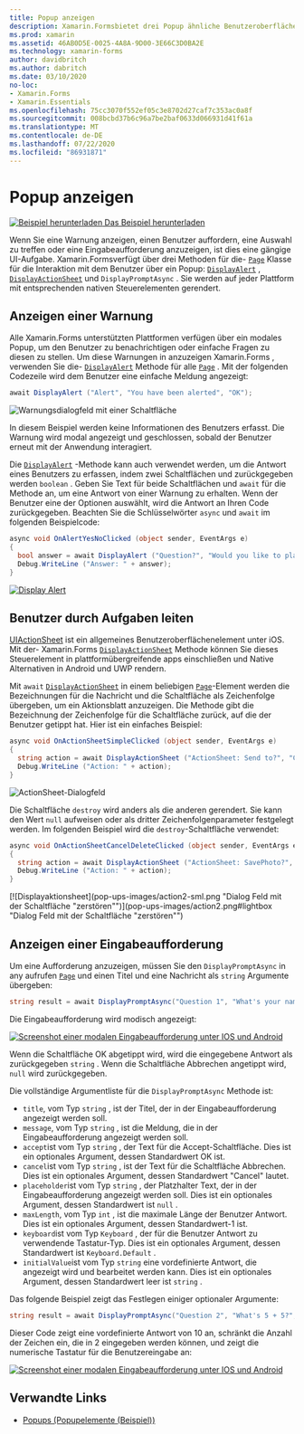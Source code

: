 ```yaml
---
title: Popup anzeigen
description: Xamarin.Formsbietet drei Popup ähnliche Benutzeroberflächen Elemente – eine Warnung, ein Aktions Blatt und eine Eingabeaufforderung. In diesem Artikel wird die Verwendung von Warnungen, Aktions Blättern und Eingabe Aufforderungs-APIs zum Anzeigen von Dialogfeldern veranschaulicht, die Benutzer zu einfachen Fragen auffordern, Benutzer durch Aufgaben leiten und Eingabe Aufforderungen anzeigen.
ms.prod: xamarin
ms.assetid: 46AB0D5E-0025-4A8A-9D00-3E66C3D0BA2E
ms.technology: xamarin-forms
author: davidbritch
ms.author: dabritch
ms.date: 03/10/2020
no-loc:
- Xamarin.Forms
- Xamarin.Essentials
ms.openlocfilehash: 75cc3070f552ef05c3e8702d27caf7c353ac0a8f
ms.sourcegitcommit: 008bcbd37b6c96a7be2baf0633d066931d41f61a
ms.translationtype: MT
ms.contentlocale: de-DE
ms.lasthandoff: 07/22/2020
ms.locfileid: "86931871"
---
```

# <a name="display-pop-ups"></a>Popup anzeigen

[![Beispiel herunterladen](~/media/shared/download.png) Das Beispiel herunterladen](https://docs.microsoft.com/samples/xamarin/xamarin-forms-samples/navigation-pop-ups)

Wenn Sie eine Warnung anzeigen, einen Benutzer auffordern, eine Auswahl zu treffen oder eine Eingabeaufforderung anzuzeigen, ist dies eine gängige UI-Aufgabe. Xamarin.Formsverfügt über drei Methoden für die- [`Page`](xref:Xamarin.Forms.Page) Klasse für die Interaktion mit dem Benutzer über ein Popup: [`DisplayAlert`](xref:Xamarin.Forms.Page.DisplayAlert*) , [`DisplayActionSheet`](xref:Xamarin.Forms.Page.DisplayActionSheet*) und `DisplayPromptAsync` . Sie werden auf jeder Plattform mit entsprechenden nativen Steuerelementen gerendert.

## <a name="display-an-alert"></a>Anzeigen einer Warnung

Alle Xamarin.Forms unterstützten Plattformen verfügen über ein modales Popup, um den Benutzer zu benachrichtigen oder einfache Fragen zu diesen zu stellen. Um diese Warnungen in anzuzeigen Xamarin.Forms , verwenden Sie die- [`DisplayAlert`](xref:Xamarin.Forms.Page.DisplayAlert*) Methode für alle [`Page`](xref:Xamarin.Forms.Page) . Mit der folgenden Codezeile wird dem Benutzer eine einfache Meldung angezeigt:

```csharp
await DisplayAlert ("Alert", "You have been alerted", "OK");
```

![Warnungsdialogfeld mit einer Schaltfläche](pop-ups-images/alert.png)

In diesem Beispiel werden keine Informationen des Benutzers erfasst. Die Warnung wird modal angezeigt und geschlossen, sobald der Benutzer erneut mit der Anwendung interagiert.

Die [`DisplayAlert`](xref:Xamarin.Forms.Page.DisplayAlert*) -Methode kann auch verwendet werden, um die Antwort eines Benutzers zu erfassen, indem zwei Schaltflächen und zurückgegeben werden `boolean` . Geben Sie Text für beide Schaltflächen und `await` für die Methode an, um eine Antwort von einer Warnung zu erhalten. Wenn der Benutzer eine der Optionen auswählt, wird die Antwort an Ihren Code zurückgegeben. Beachten Sie die Schlüsselwörter `async` und `await` im folgenden Beispielcode:

```csharp
async void OnAlertYesNoClicked (object sender, EventArgs e)
{
  bool answer = await DisplayAlert ("Question?", "Would you like to play a game", "Yes", "No");
  Debug.WriteLine ("Answer: " + answer);
}
```

[![Display Alert](pop-ups-images/alert2-sml.png "Warn Dialogfeld mit zwei Schaltflächen")](pop-ups-images/alert2.png#lightbox "Warn Dialogfeld mit zwei Schaltflächen")

## <a name="guide-users-through-tasks"></a>Benutzer durch Aufgaben leiten

[UIActionSheet](https://developer.apple.com/library/ios/documentation/uikit/reference/uiactionsheet_class/Reference/Reference.html) ist ein allgemeines Benutzeroberflächenelement unter iOS. Mit der- Xamarin.Forms [`DisplayActionSheet`](xref:Xamarin.Forms.Page.DisplayActionSheet*) Methode können Sie dieses Steuerelement in plattformübergreifende apps einschließen und Native Alternativen in Android und UWP rendern.

Mit `await` [`DisplayActionSheet`](xref:Xamarin.Forms.Page.DisplayActionSheet*) in einem beliebigen [`Page`](xref:Xamarin.Forms.Page)-Element werden die Bezeichnungen für die Nachricht und die Schaltfläche als Zeichenfolge übergeben, um ein Aktionsblatt anzuzeigen. Die Methode gibt die Bezeichnung der Zeichenfolge für die Schaltfläche zurück, auf die der Benutzer getippt hat. Hier ist ein einfaches Beispiel:

```csharp
async void OnActionSheetSimpleClicked (object sender, EventArgs e)
{
  string action = await DisplayActionSheet ("ActionSheet: Send to?", "Cancel", null, "Email", "Twitter", "Facebook");
  Debug.WriteLine ("Action: " + action);
}
```

![ActionSheet-Dialogfeld](pop-ups-images/action.png)

Die Schaltfläche `destroy` wird anders als die anderen gerendert. Sie kann den Wert `null` aufweisen oder als dritter Zeichenfolgenparameter festgelegt werden. Im folgenden Beispiel wird die `destroy`-Schaltfläche verwendet:

```csharp
async void OnActionSheetCancelDeleteClicked (object sender, EventArgs e)
{
  string action = await DisplayActionSheet ("ActionSheet: SavePhoto?", "Cancel", "Delete", "Photo Roll", "Email");
  Debug.WriteLine ("Action: " + action);
}
```

[![Displayaktionsheet](pop-ups-images/action2-sml.png "Dialog Feld mit der Schaltfläche "zerstören"")](pop-ups-images/action2.png#lightbox "Dialog Feld mit der Schaltfläche "zerstören"")

## <a name="display-a-prompt"></a>Anzeigen einer Eingabeaufforderung

Um eine Aufforderung anzuzeigen, müssen Sie den `DisplayPromptAsync` in any aufrufen [`Page`](xref:Xamarin.Forms.Page) und einen Titel und eine Nachricht als `string` Argumente übergeben:

```csharp
string result = await DisplayPromptAsync("Question 1", "What's your name?");
```

Die Eingabeaufforderung wird modisch angezeigt:

[![Screenshot einer modalen Eingabeaufforderung unter IOS und Android](pop-ups-images/simple-prompt.png "Modale Eingabeaufforderung")](pop-ups-images/simple-prompt-large.png#lightbox "Modale Eingabeaufforderung")

Wenn die Schaltfläche OK abgetippt wird, wird die eingegebene Antwort als zurückgegeben `string` . Wenn die Schaltfläche Abbrechen angetippt wird, `null` wird zurückgegeben.

Die vollständige Argumentliste für die `DisplayPromptAsync` Methode ist:

- `title`, vom Typ `string` , ist der Titel, der in der Eingabeaufforderung angezeigt werden soll.
- `message`, vom Typ `string` , ist die Meldung, die in der Eingabeaufforderung angezeigt werden soll.
- `accept`ist vom Typ `string` , der Text für die Accept-Schaltfläche. Dies ist ein optionales Argument, dessen Standardwert OK ist.
- `cancel`ist vom Typ `string` , ist der Text für die Schaltfläche Abbrechen. Dies ist ein optionales Argument, dessen Standardwert "Cancel" lautet.
- `placeholder`ist vom Typ `string` , der Platzhalter Text, der in der Eingabeaufforderung angezeigt werden soll. Dies ist ein optionales Argument, dessen Standardwert ist `null` .
- `maxLength`, vom Typ `int` , ist die maximale Länge der Benutzer Antwort. Dies ist ein optionales Argument, dessen Standardwert-1 ist.
- `keyboard`ist vom Typ `Keyboard` , der für die Benutzer Antwort zu verwendende Tastatur-Typ. Dies ist ein optionales Argument, dessen Standardwert ist `Keyboard.Default` .
- `initialValue`ist vom Typ `string` eine vordefinierte Antwort, die angezeigt wird und bearbeitet werden kann. Dies ist ein optionales Argument, dessen Standardwert leer ist `string` .

Das folgende Beispiel zeigt das Festlegen einiger optionaler Argumente:

```csharp
string result = await DisplayPromptAsync("Question 2", "What's 5 + 5?", initialValue: "10", maxLength: 2, keyboard: Keyboard.Numeric);
```

Dieser Code zeigt eine vordefinierte Antwort von 10 an, schränkt die Anzahl der Zeichen ein, die in 2 eingegeben werden können, und zeigt die numerische Tastatur für die Benutzereingabe an:

[![Screenshot einer modalen Eingabeaufforderung unter IOS und Android](pop-ups-images/keyboard-prompt.png "Modale Eingabeaufforderung")](pop-ups-images/keyboard-prompt-large.png#lightbox "Modale Eingabeaufforderung")

## <a name="related-links"></a>Verwandte Links

- [Popups (Popupelemente (Beispiel))](https://docs.microsoft.com/samples/xamarin/xamarin-forms-samples/navigation-pop-ups)
